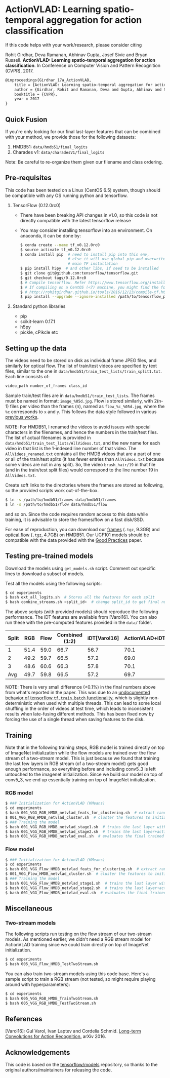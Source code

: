 # ActionVLAD: Learning spatio-temporal aggregation for action classification

If this code helps with your work/research, please consider citing

Rohit Girdhar, Deva Ramanan, Abhinav Gupta, Josef Sivic and Bryan Russell.
**ActionVLAD: Learning spatio-temporal aggregation for action classification**.
In Conference on Computer Vision and Pattern Recognition (CVPR), 2017.

```txt
@inproceedings{Girdhar_17a_ActionVLAD,
    title = {ActionVLAD: Learning spatio-temporal aggregation for action classification},
    author = {Girdhar, Rohit and Ramanan, Deva and Gupta, Abhinav and Sivic, Josef and Russell, Bryan},
    booktitle = {CVPR},
    year = 2017
}
```

## Quick Fusion
If you're only looking for our final last-layer features that can be combined with your method, we provide those
for the following datasets:

1. HMDB51: `data/hmdb51/final_logits`
2. Charades v1: `data/charadesV1/final_logits`

Note: Be careful to re-organize them given our filename and class ordering.


## Pre-requisites
This code has been tested on a Linux (CentOS 6.5) system, though should be compatible with any OS running python and tensorflow.

1. TensorFlow (0.12.0rc0)
   - There have been breaking API changes in v1.0, so this code is not directly compatible with the latest tensorflow release
   - You may consider installing tensorflow into an environment. On anaconda, it can be done by:

        ```bash
        $ conda create --name tf_v0.12.0rc0
        $ source activate tf_v0.12.0rc0
        $ conda install pip  # need to install pip into this env,
                             # else it will use global pip and overwrite your
                             # main TF installation
        $ pip install h5py  # and other libs, if need to be installed
        $ git clone git@github.com:tensorflow/tensorflow.git
        $ git checkout tags/0.12.0rc0
        $ # Compile tensorflow. Refer https://www.tensorflow.org/install/install_sources
        $ # If compiling on a CentOS (<7) machine, you might find the following instructions useful:
        $ # http://rohitgirdhar.github.io/tools/2016/12/23/compile-tf.html
        $ pip install --upgrade --ignore-installed /path/to/tensorflow_pkg.whl
        ```

2. Standard python libraries
   - pip
   - scikit-learn 0.17.1
   - h5py
   - pickle, cPikcle etc


## Setting up the data


The videos need to be stored on disk as individual frame JPEG files, and similarly for optical flow.
The list of train/test videos are specified by text files, similar to the one in
`data/hmdb51/train_test_lists/train_split1.txt`. Each line consists of:

```txt
video_path number_of_frames class_id
```

Sample train/test files are in `data/hmdb51/train_test_lists`. The frames must be named in format: `image_%05d.jpg`.
Flow is stored similarly, with 2(n-1) files per video than the frames (n), named as `flow_%c_%05d.jpg`, where the
`%c` corresponds to `x` and `y`. This follows the data style followed in
various [previous works](http://yjxiong.me/others/action_recog/).

NOTE: For HMDB51, I renamed the videos to avoid issues with special characters in the filenames,
and hence the numbers in the train/test files.
The list of actual filenames is provided in `data/hmdb51/train_test_lists/AllVideos.txt`, and the new
name for each video in that list is the 1-indexed line number of that video.
The `AllVideos_renamed.txt` contains all the HMDB videos that are a part of one or all of the train/test splits
(it has fewer entries than `AllVideos.txt` because some videos are not in any split). So, the video `brush_hair/19`
in that file (and in the train/test split files) would correspond to the line number 19 in `AllVideos.txt`.

Create soft links to the directories where the frames are stored as following, so the provided scripts work out-of-the-box.

```bash
$ ln -s /path/to/hmdb51/frames data/hmdb51/frames
$ ln -s /path/to/hmdb51/flow data/hmdb51/flow
```

and so on. Since the code requires random access to this data
while training, it is advisable to store the frames/flow on a
fast disk/SSD.

For ease of reproduction, you can download our [frames](https://cmu.box.com/shared/static/i3q01shr30ziccf4b500g16t3podvsor.tgz) (`.tgz`, 9.3GB) and
[optical flow](https://cmu.box.com/shared/static/prpeizkk9ohil8yx40cdlodp84u8ttva.tgz) (`.tgz`, 4.7GB) on HMDB51.
Our UCF101 models should be compatible with the data provided with the [Good Practices](http://yjxiong.me/others/action_recog/) paper.

## Testing pre-trained models

Download the models using `get_models.sh` script. Comment out specific lines
to download a subset of models.

Test all the models using the following scripts:

```bash
$ cd experiments
$ bash ext_all_logits.sh  # Stores all the features for each split
$ bash combine_streams.sh <split_id>  # change split_id to get final number for each split.
```

The above scripts (with provided models) should reproduce the following performance. The
iDT features are available from [Varol16]. You can also run these with the pre-computed
features provided in the `data/` folder.

| Split  | RGB | Flow | Combined (1:2) | iDT[Varol16] | ActionVLAD+iDT |
|--------|-----|------|----------|------|-----|
| 1      | 51.4 | 59.0 | 66.7 |  56.7 | 70.1 |
| 2      | 49.2 | 59.7 | 66.5 | 57.2 | 69.0 |
| 3      | 48.6 | 60.6 | 66.3 | 57.8 | 70.1 |
| Avg    | 49.7 | 59.8 | 66.5 | 57.2 | 69.7 |

NOTE: There is very small difference (<0.1%) in the final numbers above from what's reported in the paper.
This was due to an [undocumented behavior of tensorflow `tf.train.batch` functionality](https://github.com/tensorflow/tensorflow/issues/9441),
which is slightly non-deterministic when used with multiple threads.
This can lead to some local shuffling in the order of videos at test time, which
leads to inconsistent results when late-fusing different methods.
This has been fixed now by
forcing the use of a single thread when saving features to the disk.

## Training

Note that in the following training steps, RGB model is trained directly on top of ImageNet
initialization while the flow models are trained over the flow stream of a two-stream
model. This is just because we found that training the last few layers in RGB
stream (of a two-stream model) gets  good enough performance, so everything before and including conv5_3
is left untouched to the imagenet initialization. Since we build our model
on top of conv5_3, we end up essentially training on top of ImageNet initialization.


### RGB model

```bash
$ ### Initialization for ActionVLAD (KMeans)
$ cd experiments
$ bash 001_VGG_RGB_HMDB_netvlad_feats_for_clustering.sh  # extract random subset of features
$ 001_VGG_RGB_HMDB_netvlad_cluster.sh  # cluster the features to initialize ActionVLAD
$ ### Training the model
$ bash 001_VGG_RGB_HMDB_netvlad_stage1.sh  # trains the last layer with fixed ActionVLAD
$ bash 001_VGG_RGB_HMDB_netvlad_stage2.sh  # trains the last layer+actionVLAD+conv5
$ bash 001_VGG_RGB_HMDB_netvlad_eval.sh  # evaluates the final trained model
```

### Flow model

```bash
$ ### Initialization for ActionVLAD (KMeans)
$ cd experiments
$ bash 001_VGG_Flow_HMDB_netvlad_feats_for_clustering.sh  # extract random subset of features
$ 001_VGG_Flow_HMDB_netvlad_cluster.sh  # cluster the features to initialize ActionVLAD
$ ### Training the model
$ bash 001_VGG_Flow_HMDB_netvlad_stage1.sh  # trains the last layer with fixed ActionVLAD
$ bash 001_VGG_Flow_HMDB_netvlad_stage2.sh  # trains the last layer+actionVLAD+conv5
$ bash 001_VGG_Flow_HMDB_netvlad_eval.sh  # evaluates the final trained model
```


## Miscellaneous

### Two-stream models

The following scripts run testing on the flow stream of our two-stream models.
As mentioned earlier, we didn't need a RGB stream model for ActionVLAD training
since we could train directly on top of ImageNet initialization.

```bash
$ cd experiments
$ bash 005_VGG_Flow_HMDB_TestTwoStream.sh
```

You can also train two-stream models using this code base. Here's a sample script
to train a RGB stream (not tested, so might require playing around with hyperparameters):

```bash
$ cd experiments
$ bash 005_VGG_RGB_HMDB_TrainTwoStream.sh
$ bash 005_VGG_RGB_HMDB_TestTwoStream.sh
```

## References

[Varol16]: Gul Varol, Ivan Laptev and Cordelia Schmid.
[Long-term Convolutions for Action Recognition.](https://www.di.ens.fr/willow/research/ltc/)
arXiv 2016.


## Acknowledgements
This code is based on the [tensorflow/models](https://github.com/tensorflow/models/tree/master/slim) repository,
so thanks to the original authors/maintainers for releasing the code.
